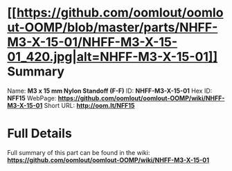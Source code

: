 
[[https://github.com/oomlout/oomlout-OOMP/blob/master/parts/NHFF-M3-X-15-01/NHFF-M3-X-15-01_420.jpg|alt=NHFF-M3-X-15-01]] 
Summary
=================

Name: __M3 x 15 mm Nylon Standoff (F-F)__
ID: __NHFF-M3-X-15-01__
Hex ID: __NFF15__
WebPage: __https://github.com/oomlout/oomlout-OOMP/wiki/NHFF-M3-X-15-01__
Short URL: __http://oom.lt/NFF15__

Full Details
==========================
Full summary of this part can be found in the wiki:   
__https://github.com/oomlout/oomlout-OOMP/wiki/NHFF-M3-X-15-01__   

